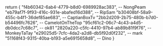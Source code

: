 return {
    "f4b60342-6ab4-4779-b8d0-6989928ac383", -- NongPeam
    "eb79af7f-9f93-416c-931e-abafed16d388", -- RipSam
    "b30408bf-58a9-455c-b4f1-36def85ae683", -- CaptianBoxTv
    "2bb2d209-2b75-480b-b7d0-b54496fc7626", -- CamelotOnTheTop
    "95cf61c2-06c7-4c43-a4d5-db0dcc7c68c7", -- ok81
    "2820a220-c5fc-4410-97b4-ab89b81f9f76", -- MonkeyTaTay
    "e29025d5-7cfc-4da2-a2d8-db5f92d0f232", -- mark
    "51168f43-9315-40ba-b193-a5e6915658d8",  -- Dino
}
